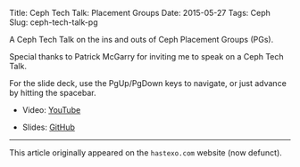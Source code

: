 Title: Ceph Tech Talk: Placement Groups
Date: 2015-05-27
Tags: Ceph
Slug: ceph-tech-talk-pg

A Ceph Tech Talk on the ins and outs of Ceph Placement Groups (PGs).

<!--break-->

Special thanks to Patrick McGarry for inviting me to speak on a Ceph
Tech Talk.

For the slide deck, use the PgUp/PgDown keys to navigate, or just
advance by hitting the spacebar.

* Video: [YouTube](https://youtu.be/BPuaKErc0uA)

* Slides: [GitHub](https://fghaas.github.io/ceph-tech-talk-pg/)

* * *

This article originally appeared on the `hastexo.com` website (now defunct).
